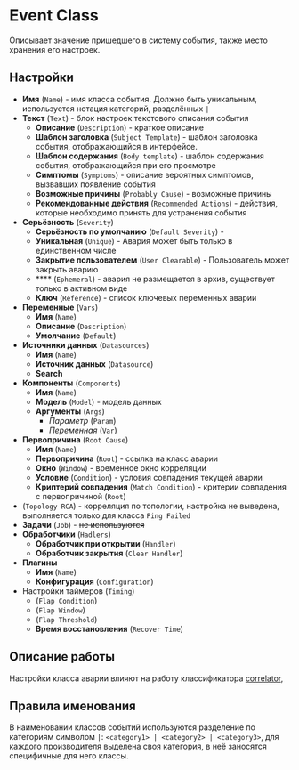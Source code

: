 # Event Class

Описывает значение пришедшего в систему события, также место хранения его настроек.

## Настройки

* **Имя** (`Name`) - имя класса события. Должно быть уникальным, используется нотация категорий, разделённых `|`
* **Текст** (`Text`) - блок настроек текстового описания события
    * **Описание** (`Description`) - краткое описание
    * **Шаблон заголовка** (`Subject Template`) - шаблон заголовка события, отображающийся в интерфейсе.
    * **Шаблон содержания** (`Body template`) - шаблон содержания события, отображающийся при его просмотре
    * **Симптомы** (`Symptoms`) - описание вероятных симптомов, вызвавших появление события
    * **Возможные причины** (`Probably Cause`) - возможные причины
    * **Рекомендованные действия** (`Recommended Actions`) - действия, которые необходимо принять для устранения события
* **Серьёзность** (`Severity`)
    * **Серьёзность по умолчанию** (`Default Severity`) - 
    * **Уникальная** (`Unique`) - Авария может быть только в единственном числе
    * **Закрытие пользователем** (`User Clearable`) - Пользователь может закрыть аварию
    * **** (`Ephemeral`) - авария не размещается в архив, существует только в активном виде
    * **Ключ** (`Reference`) - список ключевых переменных аварии
* **Переменные** (`Vars`)
    * **Имя** (`Name`)
    * **Описание** (`Description`)
    * **Умолчание** (`Default`)
* **Источники данных** (`Datasources`)
    * **Имя** (`Name`)
    * **Источник данных** (`Datasource`)
    * **Search**
* **Компоненты** (`Components`)
    * **Имя** (`Name`)
    * **Модель** (`Model`) - модель данных
    * **Аргументы** (`Args`)
        * *Параметр* (`Param`)
        * *Переменная* (`Var`)
* **Первопричина** (`Root Cause`)
    * **Имя** (`Name`)
    * **Первопричина** (`Root`) - ссылка на класс аварии 
    * **Окно** (`Window`) - временное окно корреляции
    * **Условие** (`Condition`) - условия совпадения текущей аварии
    * **Криптерий совпадения** (`Match Condition`) - критерии совпадения с первопричиной (`Root`)
* (`Topology RCA`) - корреляция по топологии, настройка не выведена, выполняется только для класса `Ping Failed`
* **Задачи** (`Job`) - ~~не используются~~
* **Обработчики** (`Hadlers`)
    * **Обработчик при открытии** (`Handler`) 
    * **Обработчик закрытия** (`Clear Handler`)
* **Плагины**
    * **Имя** (`Name`)
    * **Конфигурация** (`Configuration`)
* Настройки таймеров (`Timing`)
    * (`Flap Condition`)
    * (`Flap Window`)
    * (`Flap Threshold`)
    * **Время восстановления** (`Recover Time`)


## Описание работы

Настройки класса аварии влияют на работу классификатора [correlator](../../../../admin/reference/services/correlator.md), 



## Правила именования

В наименовании классов событий используются разделение по категориям символом `|`: `<category1> | <category2> | <category3>`, 
для каждого производителя выделена своя категория, в неё заносятся специфичные для него классы. 

